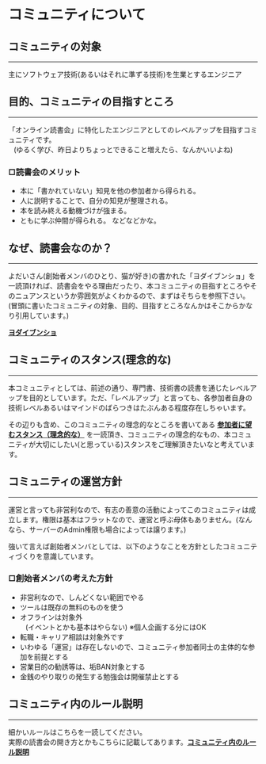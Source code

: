 # コミュニティについて
## コミュニティの対象
***
主にソフトウェア技術(あるいはそれに準ずる技術)を生業とするエンジニア

## 目的、コミュニティの目指すところ
***
「オンライン読書会」に特化したエンジニアとしてのレベルアップを目指すコミュニティです。  
&ensp; (ゆるく学び、昨日よりちょっとできること増えたら、なんかいいよね)
  
### □読書会のメリット
  - 本に「書かれていない」知見を他の参加者から得られる。
  - 人に説明することで、自分の知見が整理される。
  - 本を読み終える動機づけが強まる。
  - ともに学ぶ仲間が得られる。 などなどかな。

## なぜ、読書会なのか？
***
よだいさん(創始者メンバのひとり、猫が好き)の書かれた「ヨダイブンショ」を一読頂ければ、読書会をやる理由だったり、本コミュニティの目指すところやそのニュアンスというか雰囲気がよくわかるので、まずはそちらを参照下さい。(冒頭に書いたコミュニティの対象、目的、目指すところなんかはそこからかなり引用しています。)

**[ヨダイブンショ](https://github.com/kumegoon/dokusyokai/blob/master/%E3%83%A8%E3%83%80%E3%82%A4%E3%83%96%E3%83%B3%E3%82%B7%E3%83%A7.md)**

## コミュニティのスタンス(理念的な)
***
本コミュニティとしては、前述の通り、専門書、技術書の読書を通じたレベルアップを目的としています。ただ、「レベルアップ」と言っても、各参加者自身の技術レベルあるいはマインドのばらつきはたぶんある程度存在しちゃいます。
  
  その辺りも含め、このコミュニティの理念的なところを書いてある **[参加者に望むスタンス（理念的な）](https://github.com/kumegoon/dokusyokai/blob/master/%E5%8F%82%E5%8A%A0%E8%80%85%E3%81%AB%E6%9C%9B%E3%82%80%E3%82%B9%E3%82%BF%E3%83%B3%E3%82%B9%EF%BC%88%E7%90%86%E5%BF%B5%E7%9A%84%E3%81%AA%EF%BC%89.md)** を一読頂き、コミュニティの理念的なもの、本コミュニティが大切にしたい(と思っている)スタンスをご理解頂きたいなと考えています。

## コミュニティの運営方針
***
運営と言っても非営利なので、有志の善意の活動によってこのコミュニティは成立します。権限は基本はフラットなので、運営と呼ぶ母体もありません。(なんなら、サーバーのAdmin権限も場合によっては譲ります。)
  
  強いて言えば創始者メンバとしては、以下のようなことを方針としたコミュニティづくりを意識しています。

### □創始者メンバの考えた方針
  - 非営利なので、しんどくない範囲でやる
  - ツールは既存の無料のものを使う
  - オフラインは対象外  
&ensp;  (イベントとかも基本はやらない) ※個人企画する分にはOK
  - 転職・キャリア相談は対象外です
  - いわゆる「運営」は存在しないので、コミュニティ参加者同士の主体的な参加を前提とする
  - 営業目的の勧誘等は、垢BAN対象とする
  - 金銭のやり取りの発生する勉強会は開催禁止とする

## コミュニティ内のルール説明
***
細かいルールはこちらを一読してください。  
実際の読書会の開き方とかもこちらに記載してあります。**[コミュニティ内のルール説明](https://github.com/kumegoon/dokusyokai/blob/master/%E3%82%B3%E3%83%9F%E3%83%A5%E3%83%8B%E3%83%86%E3%82%A3%E5%86%85%E3%81%AE%E3%83%AB%E3%83%BC%E3%83%AB%E8%AA%AC%E6%98%8E.md)**